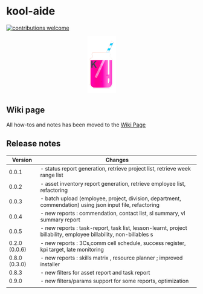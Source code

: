 # kool-aide
[![contributions welcome](https://img.shields.io/badge/contributions-welcome-brightgreen.svg?style=flat)](https://github.com/dwyl/esta/issues)

<center><img src='./src/kool_aide/assets/images/kool-aide.png' height=150 width=75/></center>

## Wiki page

All how-tos and notes has been moved to the [Wiki Page](https://github.com/rsx-labs/kool-aide/wiki)

## Release notes

|   Version	|  Changes 	|
|---	|---	|
|  0.0.1 	|  - status report generation, retrieve project list, retrieve week range list	|
|   0.0.2	|  - asset inventory report generation, retrieve employee list, refactoring	|
|   0.0.3	|  - batch upload (employee, project, division, department, commendation) using json input file,  refactoring	|
|  0.0.4	| - new reports : commendation, contact list, sl summary, vl summary report  	|
|  0.0.5	| - new reports : task-report, task list, lesson-learnt, project billability, employee billability, non-billables s 	|
|  0.2.0 (0.0.6)	| - new reports : 3Cs,comm cell schedule, success register, kpi target, late monitoring  	|
|  0.8.0	(0.3.0)| - new reports : skills matrix , resource planner ; improved installer  	|
|  0.8.3	| - new filters for asset report and task report  	|
|  0.9.0	| - new filters/params support for some reports, optimization  	|
|     |     |
